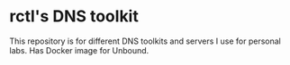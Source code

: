 # rctl's DNS toolkit

This repository is for different DNS toolkits and servers I use for personal labs.
Has Docker image for Unbound. 
